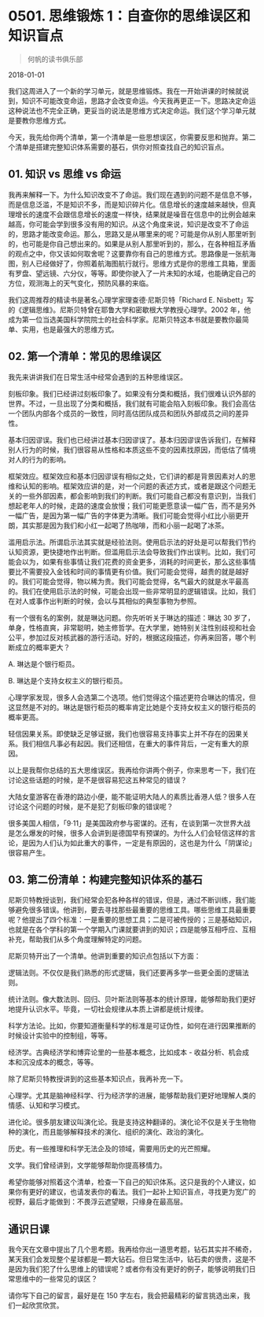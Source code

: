 # 0501. 思维锻炼 1：自查你的思维误区和知识盲点

> 何帆的读书俱乐部

2018-01-01

我们这周进入了一个新的学习单元，就是思维锻炼。我在一开始讲课的时候就说到，知识不可能改变命运，思路才会改变命运。今天我再更正一下。思路决定命运这种说法也不完全正确，更妥当的说法是思维方式决定命运。我们这个学习单元就是要教你思维方式。

今天，我先给你两个清单，第一个清单是一些思想误区，你需要反思和抛弃。第二个清单是搭建完整知识体系需要的基石，供你对照查找自己的知识盲点。

## 01. 知识 vs 思维 vs 命运

我再来解释一下。为什么知识改变不了命运。我们现在遇到的问题不是信息不够，而是信息泛滥，不是知识不多，而是知识碎片化。信息增长的速度越来越快，但真理增长的速度不会跟信息增长的速度一样快，结果就是噪音在信息中的比例会越来越高，你可能会学到很多没有用的知识。从这个角度来说，知识是改变不了命运的，思路才能改变命运。那么，思路又是从哪里来的呢？可能是你从别人那里听到的，也可能是你自己想出来的。如果是从别人那里听到的，那么，在各种相互矛盾的观点之中，你又该如何取舍呢？这要靠你有自己的思维方式。思路像是一张航海图，别人已经做好了，你照着航海图航行就行。思维方式是你的思维工具箱，里面有罗盘、望远镜、六分仪，等等。即使你驶入了一片未知的水域，也能确定自己的方位，观测海上的天气变化，预防风暴的来临。

我们这周推荐的精读书是著名心理学家理查德·尼斯贝特「Richard E. Nisbett」写的《逻辑思维》。尼斯贝特曾在耶鲁大学和密歇根大学教授心理学。2002 年，他成为第一位当选美国科学院院士的社会科学家。尼斯贝特这本书就是要教你最简单、实用，也是最强大的思维方式。

## 02. 第一个清单：常见的思维误区

我先来讲讲我们在日常生活中经常会遇到的五种思维误区。

刻板印象。我们已经讲过刻板印象了。如果没有分类和概括，我们很难认识外部的世界。不过，一旦出现了分类和概括，我们就有可能会陷入刻板印象。我们会高估一个团队内部各个成员的一致性，同时高估团队成员和团队外部成员之间的差异性。

基本归因谬误。我们也已经讲过基本归因谬误了。基本归因谬误告诉我们，在解释别人行为的时候，我们很容易从性格和本质这些不变的因素找原因，而低估了情境对人的行为的影响。

框架效应。框架效应和基本归因谬误有相似之处，它们讲的都是背景因素对人的思维和认知的影响。框架效应讲的是，对一个问题的表述方式，或者是跟这个问题无关的一些外部因素，都会影响到我们的判断。我们可能自己都没有意识到，当我们想起老年人的时候，走路的速度会放慢；我们可能更愿意读一幅广告，而不是另外一幅广告，是因为第一幅广告的字体更为清晰。我们可能会觉得小红比小丽更开朗，其实那是因为我们和小红一起喝了热咖啡，而和小丽一起喝了冰茶。

滥用启示法。所谓启示法其实就是经验法则。使用启示法的好处是可以帮我们节约认知资源，更快捷地作出判断。但滥用启示法会导致我们作出误判。比如，我们可能会以为，如果有些事情让我们花费的资金更多，消耗的时间更长，那么这些事情要比不需要投入金钱和时间的事情更有价值。我们可能会觉得，越贵的就是越好的。我们可能会觉得，物以稀为贵。我们可能会觉得，名气最大的就是水平最高的。我们在使用启示法的时候，可能会出现一些非常明显的逻辑错误。比如，我们在对人或事作出判断的时候，会以与其相似的典型事物为参照。

有一个很有名的案例，就是琳达问题。你先听听关于琳达的描述：琳达 30 岁了，单身，性格直爽，非常聪明，她主修哲学。在大学里，她特别关注性别歧视和社会公平，参加过反对核武器的游行活动。好的，根据这段描述，你再来回答，哪个判断成立的概率更大？

A. 琳达是个银行柜员。

B. 琳达是个支持女权主义的银行柜员。

心理学家发现，很多人会选第二个选项。他们觉得这个描述更符合琳达的情况，但这显然是不对的。琳达是银行柜员的概率肯定比她是个支持女权主义的银行柜员的概率更高。

轻信因果关系。即使缺乏足够证据，我们也很容易支持事实上并不存在的因果关系。我们相信凡事必有起因。我们还相信，在重大的事件背后，一定有重大的原因。

以上是我帮你总结的五大思维误区。我再给你讲两个例子，你来思考一下，我们在讨论这些话题的时候，是不是很容易犯这五种常见的错误？

大陆女童游客在香港的路边小便，能不能证明大陆人的素质比香港人低？很多人在讨论这个问题的时候，是不是犯了刻板印象的错误呢？

很多美国人相信，「9·11」是美国政府参与密谋的。还有，在谈到第一次世界大战是怎么爆发的时候，很多人会讲到是德国早有预谋的。为什么人们会轻信这样的言论，是因为人们认为如此重大的事件，一定是有原因的，这也是为什么「阴谋论」很容易产生。

## 03. 第二份清单：构建完整知识体系的基石

尼斯贝特教授谈到，我们经常会犯各种各样的错误，但是，通过不断训练，我们能够避免很多错误。他讲到，要去寻找那些最重要的思维工具。哪些思维工具最重要呢？他提出了四个标准：一是重要的思想工具；二是可被传授的；三是基础知识，也就是在各个学科的第一个学期入门课就要讲到的知识；四是能够互相呼应、互相补充，帮助我们从多个角度理解特定的问题。

尼斯贝特开出了一个清单。他讲到重要的知识点包括以下方面：

逻辑法则。不仅仅是我们熟悉的形式逻辑，我们还要再多学一些更全面的逻辑法则。

统计法则。像大数法则、回归、贝叶斯法则等基本的统计原理，能够帮助我们更好地提升认识水平。毕竟，一切社会规律从本质上讲都是统计规律。

科学方法论。比如，你要知道衡量科学的标准是可证伪性，如何在进行因果推断的时候设计实验中的控制组，等等。

经济学。古典经济学和博弈论里的一些基本概念，比如成本 - 收益分析、机会成本和沉没成本的概念，等等。

除了尼斯贝特教授讲到的这些基本知识点，我再补充一下。

心理学。尤其是脑神经科学、行为经济学的进展，能够帮助我们更好地理解人类的情感、认知和学习模式。

进化论。很多朋友建议叫演化论。我是支持这种翻译的。演化论不仅是关于生物物种的演化，而且能够解释技术的演化、组织的演化、政治的演化。

历史。有一些推理和科学无法企及的领域，需要用历史的光芒照耀。

文学。我们曾经讲到，文学能够帮助你提高移情力。

希望你能够对照着这个清单，检查一下自己的知识体系。这只是我的个人建议，如果你有更好的建议，也请发表你的看法。我们一起补上知识盲点，寻找更为宽广的视野，最后才能做到：不畏浮云遮望眼，只缘身在最高层。

## 通识日课

我今天在文章中提出了几个思考题。我再给你出一道思考题，钻石其实并不稀奇，某天我们会发现整个星球都是一颗大钻石。但日常生活中，钻石卖的很贵，这是不是因为我们犯了什么思维上的错误呢？或者你有没有更好的例子，能够说明我们日常思维中的一些常见的误区？

请你写下自己的留言，最好是在 150 字左右，我会把最精彩的留言挑选出来，我们一起欣赏欣赏。

